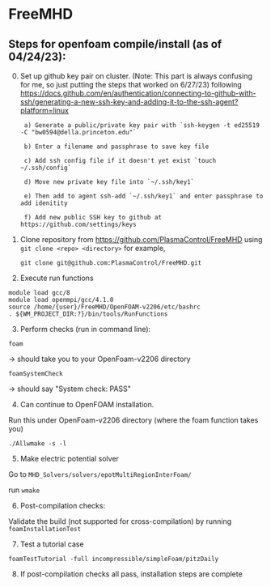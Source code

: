 # FreeMHD
## Steps for openfoam compile/install (as of 04/24/23): 

0. Set up github key pair on cluster. (Note: This part is always confusing for me, so just putting the steps that worked on 6/27/23)
 following https://docs.github.com/en/authentication/connecting-to-github-with-ssh/generating-a-new-ssh-key-and-adding-it-to-the-ssh-agent?platform=linux

        a) Generate a public/private key pair with `ssh-keygen -t ed25519 -C "bw0594@della.princeton.edu"`

        b) Enter a filename and passphrase to save key file

        c) Add ssh config file if it doesn't yet exist `touch ~/.ssh/config`

        d) Move new private key file into `~/.ssh/key1`

        e) Then add to agent ssh-add `~/.ssh/key1` and enter passphrase to add idenitity

        f) Add new public SSH key to github at https://github.com/settings/keys
   
   
2. Clone repository from https://github.com/PlasmaControl/FreeMHD using 
   `git clone <repo> <directory>` for example,
   ```
   git clone git@github.com:PlasmaControl/FreeMHD.git
   ```


4. Execute run functions
```
module load gcc/8
module load openmpi/gcc/4.1.0
source /home/{user}/FreeMHD/OpenFOAM-v2206/etc/bashrc
. ${WM_PROJECT_DIR:?}/bin/tools/RunFunctions
```
3. Perform checks (run in command line):
```
foam
```
→ should take you to your OpenFoam-v2206 directory
```
foamSystemCheck
```
→ should say "System check: PASS"

4. Can continue to OpenFOAM installation. 

Run this under OpenFoam-v2206 directory (where the foam function takes you)
```
./Allwmake -s -l 
```
5. Make electric potential solver

Go to `MHD_Solvers/solvers/epotMultiRegionInterFoam/`

run `wmake`

6. Post-compilation checks:

Validate the build (not supported for cross-compilation) by running
`foamInstallationTest`

7. Test a tutorial case
```
foamTestTutorial -full incompressible/simpleFoam/pitzDaily 
```
8. If post-compilation checks all pass, installation steps are complete
